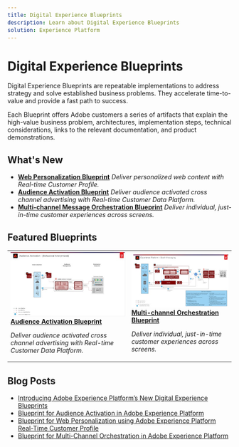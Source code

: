 ```yaml
---
title: Digital Experience Blueprints
description: Learn about Digital Experience Blueprints
solution: Experience Platform
---
```


# Digital Experience Blueprints

Digital Experience Blueprints are repeatable implementations to address strategy and solve established business problems. They accelerate time-to-value and provide a fast path to success.
 
Each Blueprint offers Adobe customers a series of artifacts that explain the high-value business problem, architectures, implementation steps, technical considerations, links to the relevant documentation, and product demonstrations.

## What's New

* **[Web Personalization Blueprint](/help/blueprints/web-personalization/overview.md)**
    *Deliver personalized web content with Real-time Customer Profile.*
* **[Audience Activation Blueprint](/help/blueprints/audience-activation/overview.md)**
    *Deliver audience activated cross channel advertising with Real-time Customer Data Platform​.*
* **[Multi-channel Message Orchestration Blueprint](/help/blueprints/customer-journey-management/overview.md)**
    *Deliver individual, just-in-time customer experiences across screens.​*

## Featured Blueprints

<table>
<tr>
  <td>
    <a href="/help/blueprints/audience-activation/overview.md">
      <img alt="thumbnail image for the 'Audience Activation' blueprint" src="/help/blueprints/audience-activation/assets/thumb-audience-activation-blueprint.jpg" />
    </a>
    <div>
      <a href="/help/blueprints/audience-activation/overview.md">
    <strong>Audience Activation Blueprint</strong>
    </a>
    </div>
    <p>
    <em>Deliver audience activated cross channel advertising with Real-time Customer Data Platform.</em>
    <p>
  </td>
  <td>
    <a href="/help/blueprints/customer-journey-management/overview.md">
      <img alt="thumbnail image for the 'Multi-channel Orchestration blueprint'" src="/help/blueprints/customer-journey-management/assets/thumb-multi-channel-orchestration-blueprint.jpg" />
    </a>
    <div>
      <a href="/help/blueprints/customer-journey-management/overview.md">
    <strong>Multi-channel Orchestration Blueprint</strong>
    </a>
    </div>
    <p>
    <em>Deliver individual, just-in-time customer experiences across screens.</em>
    <p>
  </td>
</tr>
</table>


## Blog Posts

* [Introducing Adobe Experience Platform’s New Digital Experience Blueprints](https://medium.com/adobetech/introducing-adobe-experience-platforms-new-digital-experience-blueprints-93a6b5f5da7c)
* [Blueprint for Audience Activation in Adobe Experience Platform](https://medium.com/adobetech/a-blueprint-for-audience-activation-in-adobe-experience-platform-b2b30fae90fd)
* [Blueprint for Web Personalization using Adobe Experience Platform Real-Time Customer Profile](https://medium.com/adobetech/blueprint-for-web-personalization-using-adobe-experience-platform-real-time-customer-profile-fef2ce7a4b2f)
* [Blueprint for Multi-Channel Orchestration in Adobe Experience Platform](https://medium.com/adobetech/blueprint-for-multi-channel-orchestration-in-adobe-experience-platform-c68317e94184)